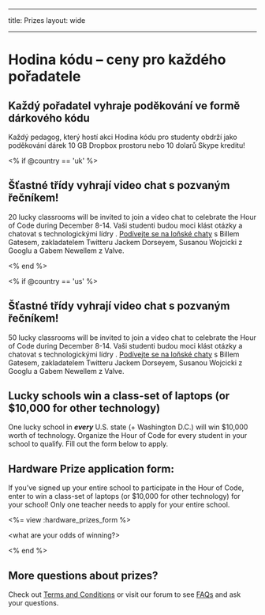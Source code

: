 * * *

title: Prizes layout: wide

* * *

# Hodina kódu – ceny pro každého pořadatele

## Každý pořadatel vyhraje poděkování ve formě dárkového kódu

Každý pedagog, který hostí akci Hodina kódu pro studenty obdrží jako poděkování dárek 10 GB Dropbox prostoru nebo 10 dolarů Skype kreditu!

<% if @country == 'uk' %>

## Šťastné třídy vyhrají video chat s pozvaným řečníkem!

20 lucky classrooms will be invited to join a video chat to celebrate the Hour of Code during December 8-14. Vaši studenti budou moci klást otázky a chatovat s technologickými lídry . [Podívejte se na loňské chaty](http://www.youtube.com/playlist?list=PLzdnOPI1iJNckJ81gRpJe5mR7imAHDl9a) s Billem Gatesem, zakladatelem Twitteru Jackem Dorseyem, Susanou Wojcicki z Googlu a Gabem Newellem z Valve.

<% end %>

<% if @country == 'us' %>

## Šťastné třídy vyhrají video chat s pozvaným řečníkem!

50 lucky classrooms will be invited to join a video chat to celebrate the Hour of Code during December 8-14. Vaši studenti budou moci klást otázky a chatovat s technologickými lídry . [Podívejte se na loňské chaty](http://www.youtube.com/playlist?list=PLzdnOPI1iJNckJ81gRpJe5mR7imAHDl9a) s Billem Gatesem, zakladatelem Twitteru Jackem Dorseyem, Susanou Wojcicki z Googlu a Gabem Newellem z Valve.

## Lucky schools win a class-set of laptops (or $10,000 for other technology)

One lucky school in ***every*** U.S. state (+ Washington D.C.) will win $10,000 worth of technology. Organize the Hour of Code for every student in your school to qualify. Fill out the form below to apply.

## Hardware Prize application form:

If you’ve signed up your entire school to participate in the Hour of Code, enter to win a class-set of laptops (or $10,000 for other technology) for your school! Only one teacher needs to apply for your entire school.

<%= view :hardware_prizes_form %>

<what are your odds of winning?>

<see a list of all schools signed up for the hour code in your state. one public k-12 school every u.s. state will win class-set laptops.>

<% end %>

## More questions about prizes?

Check out [Terms and Conditions](/prizes-terms) or visit our forum to see [FAQs](http://support.code.org) and ask your questions.